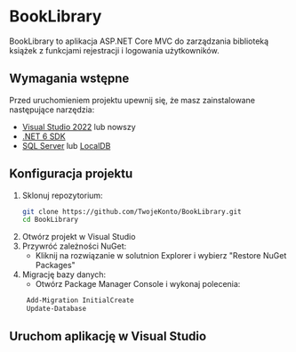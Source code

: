 # BookLibrary

BookLibrary to aplikacja ASP.NET Core MVC do zarządzania biblioteką książek z funkcjami rejestracji i logowania użytkowników.

## Wymagania wstępne

Przed uruchomieniem projektu upewnij się, że masz zainstalowane następujące narzędzia:
- [Visual Studio 2022](https://visualstudio.microsoft.com/) lub nowszy
- [.NET 6 SDK](https://dotnet.microsoft.com/download/dotnet/6.0)
- [SQL Server](https://www.microsoft.com/en-us/sql-server/sql-server-downloads) lub [LocalDB](https://docs.microsoft.com/en-us/sql/database-engine/configure-windows/sql-server-express-localdb)

## Konfiguracja projektu

1. Sklonuj repozytorium:
   ```sh
   git clone https://github.com/TwojeKonto/BookLibrary.git
   cd BookLibrary

2. Otwórz projekt w Visual Studio
3. Przywróć zależności NuGet: 
	- Kliknij na rozwiązanie w solutnion Explorer i wybierz "Restore NuGet Packages" 
4. Migrację bazy danych: 
	- Otwórz Package Manager Console i wykonaj polecenia:
	```sh
 	 Add-Migration InitialCreate
	 Update-Database
	
## Uruchom aplikację w Visual Studio
